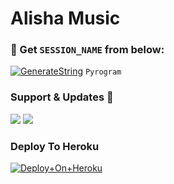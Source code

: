 # Alisha Music


### 🧪 Get `SESSION_NAME` from below:

[![GenerateString](https://img.shields.io/badge/repl.it-generateString-yellowgreen)](https://replit.com/@BrayDanXD/https://t.me/StringGeneratorRobot) ``Pyrogram``


### Support & Updates 🎑
<a href="https://t.me/AlishaSupport"><img src="https://img.shields.io/badge/Join-Group%20Support-blue.svg?style=for-the-badge&logo=Telegram"></a> <a href="https://t.me/Pubglovers_Shayri_lovers"><img src="https://img.shields.io/badge/Join-Updates%20Channel-blue.svg?style=for-the-badge&logo=Telegram"></a>

### Deploy To Heroku

[![Deploy+On+Heroku](https://www.herokucdn.com/deploy/button.svg)](https://heroku.com/deploy?template=https://github.com/AbhimanyuLogs/AlishaVcPlayer)

